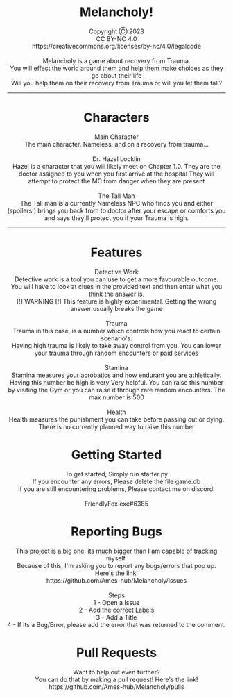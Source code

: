 <div align="center">
<h1>Melancholy!</h1>
<p>Copyright Ⓒ 2023<br>
CC BY-NC 4.0<br>
https://creativecommons.org/licenses/by-nc/4.0/legalcode<br><br>
Melancholy is a game about recovery from Trauma.<br>
You will effect the world around them and help them make choices as they go about their life<br>
Will you help them on their recovery from Trauma or will you let them fall?</p></div>
<hr>
<div align="center">
<h1> Characters </h1>
<c1> Main Character<br>
The main character. Nameless, and on a recovery from trauma...<br><br></c1>
<c2> Dr. Hazel Locklin<br></c2>
<c2>Hazel is a character that you will likely meet on Chapter 1.0. They are the doctor assigned to you when you first arrive at the hospital
They will attempt to protect the MC from danger when they are present<br><br></c2>
<c3>The Tall Man<br>
The Tall man is a currently Nameless NPC who finds you and either (spoilers!) brings you back from to doctor after your escape or comforts you and says they'll protect you if your Trauma is high.</c3>
</div>
<hr>
<div align="center">
<h1>Features</h1>
<f1>Detective Work<br>
Detective work is a tool you can use to get a more favourable outcome.<br>
You will have to look at clues in the provided text and then enter what you think the answer is.<br>
[!] WARNING [!] This feature is highly experimental. Getting the wrong answer usually breaks the game<br><br></f1>
<f2>Trauma<br>
Trauma in this case, is a number which controls how you react to certain scenario's.<br>
Having high trauma is likely to take away control from you. You can lower your trauma through random encounters or paid services<br><br></f2>
<f3>Stamina<br>
Stamina measures your acrobatics and how endurant you are athletically. Having this number be high is very Very helpful.
You can raise this number by visiting the Gym or you can raise it through rare random encounters. The max number is 500<br><br></f3>
<f4>Health<br>
Health measures the punishment you can take before passing out or dying.<br>
There is no currently planned way to raise this number</f4>
<div align="center">
  <h1>Getting Started</h1>
  <gettingstarted>To get started, Simply run starter.py<br>
  If you encounter any errors, Please delete the file game.db<br>
  if you are still encountering problems, Please contact me on discord.<br><br>
  FriendlyFox.exe#6385
  </gettingstarted>
</div>
<div align="center">
<h1>Reporting Bugs</h1>
<reporting>This project is a big one. its much bigger than I am capable of tracking myself.<br>
Because of this, I'm asking you to report any bugs/errors that pop up. Here's the link!<br>
https://github.com/Ames-hub/Melancholy/issues<br><br>
  Steps<br>
  1 - Open a Issue<br>
  2 - Add the correct Labels<br>
  3 - Add a Title<br>
  4 - If its a Bug/Error, please add the error that was returned to the comment.
  </reporting></div>
<div align="center">
<h1>Pull Requests</h1>
<pullrequests>Want to help out even further?<br>
You can do that by making a pull request! Here's the link!<br>
https://github.com/Ames-hub/Melancholy/pulls</pullrequests>